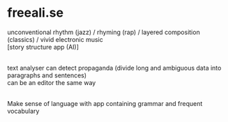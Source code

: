 # freeali.se

unconventional rhythm (jazz) / rhyming (rap) / layered composition (classics) / vivid electronic music<br/>
[story structure app (AI)]<br/><br/>

text analyser can detect propaganda (divide long and ambiguous data into paragraphs and sentences)<br/>
can be an editor the same way<br/><br/>

Make sense of language with app containing grammar and frequent vocabulary
